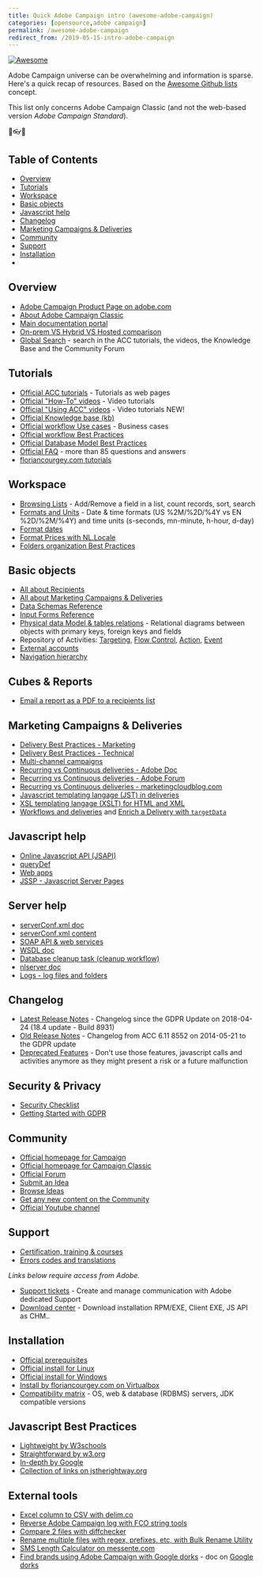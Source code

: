 ```yaml
---
title: Quick Adobe Campaign intro (awesome-adobe-campaign)
categories: [opensource,adobe campaign]
permalink: /awesome-adobe-campaign
redirect_from: /2019-05-15-intro-adobe-campaign
---
```


[![Awesome](https://awesome.re/badge.svg)](https://awesome.re)

Adobe Campaign universe can be overwhelming and information is sparse. Here's a quick recap of resources. Based on the [Awesome Github lists](https://github.com/sindresorhus/awesome) concept.

This list only concerns Adobe Campaign Classic (and not the web-based version *Adobe Campaign Standard*).

<p class="text-center">🌟👓📧</p>

<!--more-->

## Table of Contents
- [Overview](#overview)
- [Tutorials](#tutorials)
- [Workspace](#workspace)
- [Basic objects](#basic-objects)
- [Javascript help](#javascript-help)
- [Changelog](#changelog)
- [Marketing Campaigns & Deliveries](#marketing-campaigns--deliveries)
- [Community](#community)
- [Support](#support)
- [Installation](#installation)
- [](#)

## Overview
- [Adobe Campaign Product Page on adobe.com](https://www.adobe.com/marketing/campaign.html)
- [About Adobe Campaign Classic](https://docs.campaign.adobe.com/doc/AC/en/PTF_Starting_with_Adobe_Campaign_About_Adobe_Campaign_Classic.html)
- [Main documentation portal](https://helpx.adobe.com/support/campaign/classic.html)
- [On-prem VS Hybrid VS Hosted comparison](https://helpx.adobe.com/campaign/kb/acc-on-prem-vs-hosted.html)
- [Global Search](https://docs.campaign.adobe.com/doc/AC/en/browseAC.html) - search in the ACC tutorials, the videos, the Knowledge Base and the Community Forum

## Tutorials
- [Official ACC tutorials](https://docs.campaign.adobe.com/doc/AC/en/PTF_Starting_with_Adobe_Campaign_Tutorials.html) - Tutorials as web pages
- [Official "How-To" videos](https://helpx.adobe.com/campaign/tutorials.html) - Video tutorials
- [Official "Using ACC" videos](https://helpx.adobe.com/campaign/kt/acc/index/acc-videos.html) - Video tutorials NEW!
- [Official Knowledge base (kb)](https://helpx.adobe.com/campaign/kb/article-list.html)
- [Official workflow Use cases](https://docs.campaign.adobe.com/doc/AC/en/WKF_Use_cases_Using_the_local_approval_activity.html) - Business cases
- [Official workflow Best Practices](https://docs.campaign.adobe.com/doc/AC/en/WKF__General_operation_Workflow_best_practices.html)
- [Official Database Model Best Practices](https://helpx.adobe.com/campaign/kb/acc-data-model-best-practices.html)
- [Official FAQ](https://docs.campaign.adobe.com/doc/AC/en/PTF_Starting_with_Adobe_Campaign_Common_questions.html) - more than 85 questions and answers
- [floriancourgey.com tutorials](https://blog.floriancourgey.com/categories?id=adobe%20campaign)

## Workspace
- [Browsing Lists](https://docs.campaign.adobe.com/doc/AC/en/PTF_Starting_with_Adobe_Campaign_Adobe_Campaign_workspace.html#Browsing_lists) - Add/Remove a field in a list, count records, sort, search
- [Formats and Units](https://docs.campaign.adobe.com/doc/AC/en/PTF_Starting_with_Adobe_Campaign_Adobe_Campaign_workspace.html#Formats_and_units) - Date & time formats (US %2M/%2D/%4Y vs EN %2D/%2M/%4Y) and time units (s-seconds, mn-minute, h-hour, d-day)
- [Format dates](https://docs.campaign.adobe.com/doc/AC/en/DLV_Content_management_Formatting.html#Date_display)
- [Format Prices with NL.Locale](/2019/05/adobe-campaign-locale)
- [Folders organization Best Practices](https://helpx.adobe.com/campaign/kb/organization-folders-explorer.html)

## Basic objects
- [All about Recipients](https://docs.campaign.adobe.com/doc/AC/en/PTF_Profile_management_About_profiles.html)
- [All about Marketing Campaigns & Deliveries](https://docs.campaign.adobe.com/doc/AC/en/CMP_Orchestrate_campaigns_Setting_up_marketing_campaigns.html)
- [Data Schemas Reference](https://docs.campaign.adobe.com/doc/AC/en/CFG_Schema_Reference_Elements_and_attributes.html)
- [Input Forms Reference](https://docs.campaign.adobe.com/doc/AC/en/CFG_Input_forms_Form_structure.html)
- [Physical data Model & tables relations](https://docs.campaign.adobe.com/doc/AC/en/technicalResources/_Datamodel_Description_of_the_main_tables.html) - Relational diagrams between objects with primary keys, foreign keys and fields
- Repository of Activities: [Targeting](https://docs.campaign.adobe.com/doc/AC/en/WKF_Repository_of_activities_Targeting_activities.html), [Flow Control](https://docs.campaign.adobe.com/doc/AC/en/WKF_Repository_of_activities_Flow_control_activities.html), [Action](https://docs.campaign.adobe.com/doc/AC/en/WKF_Repository_of_activities_Action_activities.html), [Event](https://docs.campaign.adobe.com/doc/AC/en/WKF_Repository_of_activities_Event_activities.html)
- [External accounts](https://docs.campaign.adobe.com/doc/AC/en/PTF_Administration_basics_External_accounts.html)
- [Navigation hierarchy](https://docs.campaign.adobe.com/doc/AC/en/CFG_Navigation_hierarchy_Configuration.html)

## Cubes & Reports
- [Email a report as a PDF to a recipients list](https://docs.campaign.adobe.com/doc/AC/en/WKF_Use_cases_Sending_a_report_to_a_list.html)

## Marketing Campaigns & Deliveries
- [Delivery Best Practices - Marketing](https://docs.campaign.adobe.com/doc/AC/getting_started/EN/deliveryBestPractices.html)
- [Delivery Best Practices - Technical](https://docs.campaign.adobe.com/doc/AC/getting_started/EN/deliverability.html)
- [Multi-channel campaigns](https://helpx.adobe.com/campaign/kt/acc/using/acc-multi-channel-campaigns-feature-video-set-up.html)
- [Recurring vs Continuous deliveries - Adobe Doc](https://helpx.adobe.com/campaign/kt/acc/using/acc-recurring-delivery-tutorial-set-up.html)
- [Recurring vs Continuous deliveries - Adobe Forum](https://forums.adobe.com/thread/2204509)
- [Recurring vs Continuous deliveries - marketingcloudblog.com](https://marketingcloudblog.com/mcb_faq/difference-continuous-delivery-recurring-delivery-adobe-campaign/)
- [Javascript templating langage (JST) in deliveries](https://docs.campaign.adobe.com/doc/AC/en/DLV_Content_management_Formatting.html)
- [XSL templating langage (XSLT) for HTML and XML](https://docs.campaign.adobe.com/doc/AC/en/DLV_Content_management_Formatting.html#XSL_Stylesheets)
- [Workflows and deliveries](https://docs.campaign.adobe.com/doc/AC/en/WKF__General_operation_How_to_use_workflow_data.html#Sending_via_a_workflow) and [Enrich a Delivery with `targetData`](https://docs.campaign.adobe.com/doc/AC/en/WKF__General_operation_Executing_a_workflow.html#Target_data)

## Javascript help
- [Online Javascript API (JSAPI)](https://final-docs.campaign.adobe.com/doc/AC/en/jsapi/)
- [queryDef](https://blog.floriancourgey.com/2018/08/use-querydef-the-database-toolkit-in-adobe-campaign)
- [Web apps](https://blog.floriancourgey.com/2018/07/use-the-context-in-web-apps-in-adobe-campaign)
- [JSSP - Javascript Server Pages](https://blog.floriancourgey.com/2018/11/create-jssp-dynamic-javascript-server-page-in-acc/)

## Server help
- [serverConf.xml doc](https://docs.campaign.adobe.com/doc/AC/en/INS_Appendices_The_server_configuration_file.html)
- [serverConf.xml content](https://blog.floriancourgey.com/2018/10/get-the-content-of-your-serverconf-xml-in-adobe-campaign/)
- [SOAP API & web services](https://docs.campaign.adobe.com/doc/AC/en/CFG_API_About_web_services.html)
- [WSDL doc](https://docs.campaign.adobe.com/doc/AC/en/CFG_API_Web_service_calls.html#Web_service_description-_WSDL)
- [Database cleanup task (cleanup workflow)](https://docs.campaign.adobe.com/doc/AC/en/PRO_Data_processing_Database_cleanup_workflow.html)
- [nlserver doc](https://docs.campaign.adobe.com/doc/AC/en/PRO_Production_procedures_Operating_principle.html)
- [Logs - log files and folders](https://docs.campaign.adobe.com/doc/AC/en/PRO_Production_procedures_Log_files.html)

## Changelog
- [Latest Release Notes](https://docs.campaign.adobe.com/doc/AC/en/RN.html) - Changelog since the GDPR Update on 2018-04-24 (18.4 update - Build 8931)
- [Old Release Notes](https://docs.campaign.adobe.com/doc/AC/en/RN_legacy.html) - Changelog from ACC 6.11 8552 on 2014-05-21 to the GDPR update
- [Deprecated Features](https://helpx.adobe.com/campaign/kb/deprecated-and-removed-features.html) - Don't use those features, javascript calls and activities anymore as they might present a risk or a future malfunction

## Security & Privacy
- [Security Checklist](https://docs.campaign.adobe.com/doc/AC/getting_started/EN/security.html)
- [Getting Started with GDPR](https://docs.campaign.adobe.com/doc/AC/getting_started/EN/ACC_GDPR.html)

## Community
- [Official homepage for Campaign](https://forums.adobe.com/community/experience-cloud/marketing-cloud/campaign)
- [Official homepage for Campaign Classic](https://forums.adobe.com/community/experience-cloud/marketing-cloud/campaign/classic)
- [Official Forum](https://forums.adobe.com/community/experience-cloud/marketing-cloud/campaign/classic/content?filterID=contentstatus%5Bpublished%5D~objecttype~objecttype%5Bthread%5D&sortKey=score)
- [Submit an Idea](https://forums.adobe.com/create-idea!input.jspa?containerType=14&containerID=5724)
- [Browse Ideas](https://forums.adobe.com/community/experience-cloud/marketing-cloud/campaign/classic/content?filterID=contentstatus%5Bpublished%5D~objecttype~objecttype%5Bidea%5D&sortKey=score)
- [Get any new content on the Community](https://forums.adobe.com/search.jspa?after=week&place=%2Fplaces%2F17564959&depth=children&q=e*&sort=updatedDesc)
- [Official Youtube channel](https://www.youtube.com/channel/UCWU3Pm6LMcJRQHr375ZY5lw)

## Support
- [Certification, training & courses](https://training.adobe.com/training/courses.html#solution=adobeCampaign)
- [Errors codes and translations](https://docs.campaign.adobe.com/doc/AC/en/technicalResources/error_messages/error_codes.html)

*Links below require access from Adobe.*
- [Support tickets](https://support.neolane.net/ops/dashboardExtranet.jssp) - Create and manage communication with Adobe dedicated Support
- [Download center](https://support.neolane.net/webApp/downloadCenter) - Download installation RPM/EXE, Client EXE, JS API as CHM..

## Installation
- [Official prerequisites](https://docs.campaign.adobe.com/doc/AC/en/INS_Prerequisites_and_recommendations__Before_starting.html)
- [Official install for Linux](https://docs.campaign.adobe.com/doc/AC/en/INS_Installing_Campaign_in_Linux__Prerequisites.html)
- [Official install for Windows](https://docs.campaign.adobe.com/doc/AC/en/INS_Installing_Campaign_in_Windows__Prerequisites.html)
- [Install by floriancourgey.com on Virtualbox](https://blog.floriancourgey.com/2019/01/installing-adobe-campaign-locally)
- [Compatibility matrix](https://helpx.adobe.com/campaign/kb/compatibility-matrix.html) - OS, web & database (RDBMS) servers, JDK  compatible versions

## Javascript Best Practices
- [Lightweight by W3schools](https://www.w3schools.com/js/js_best_practices.asp)
- [Straightforward by w3.org](https://www.w3.org/wiki/JavaScript_best_practices)
- [In-depth by Google](https://google.github.io/styleguide/javascriptguide.xml)
- [Collection of links on jstherightway.org](https://jstherightway.org)

## External tools
- [Excel column to CSV with delim.co](https://delim.co/)
- [Reverse Adobe Campaign log with FCO string tools](https://floriancourgey.github.io/tools/string/index.html)
- [Compare 2 files with diffchecker](https://www.diffchecker.com)
- [Rename multiple files with regex, prefixes, etc, with Bulk Rename Utility](https://www.bulkrenameutility.co.uk)
- [SMS Length Calculator on messente.com](https://messente.com/documentation/tools/sms-length-calculator)
- [Find brands using Adobe Campaign with Google dorks](https://www.google.com/search?q=inurl%3A%2Fnl%2Fjsp%2Fm.jsp) - doc on [Google dorks](/2018/12/crack-and-hack-cheatsheet#google)

<script>
  $(function(){
    $('main article a[href^=http]').attr('target', '_blank');
  });
</script>
